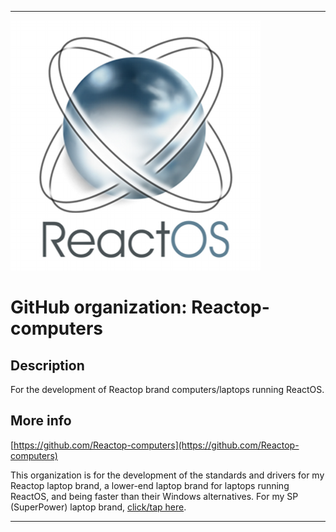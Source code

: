 
***

![ReactOS_400x400.png failed to load. The file may be missing or corrupt. Check the file path for errors first.](/AdditionalInfo/1/Reactop-computers/ReactOS_400x400.png)

# GitHub organization: Reactop-computers

## Description

For the development of Reactop brand computers/laptops running ReactOS.

## More info

[https://github.com/Reactop-computers](https://github.com/Reactop-computers)

This organization is for the development of the standards and drivers for my Reactop laptop brand, a lower-end laptop brand for laptops running ReactOS, and being faster than their Windows alternatives. For my SP (SuperPower) laptop brand, [click/tap here](https://github.com/SuperPower-laptops).

***
